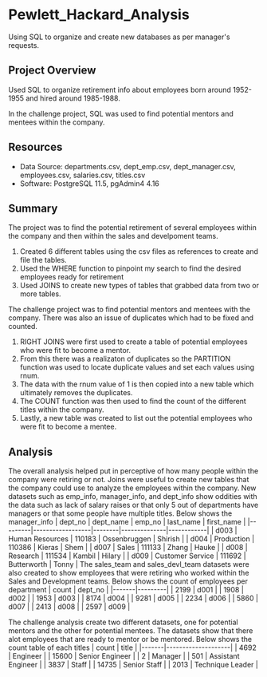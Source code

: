 # Pewlett_Hackard_Analysis
Using SQL to organize and create new databases as per manager's requests.

## Project Overview
Used SQL to organize retirement info about employees born around 1952-1955 and hired around 1985-1988.

In the challenge project, SQL was used to find potential mentors and mentees within the company.

## Resources
- Data Source: departments.csv, dept_emp.csv, dept_manager.csv, employees.csv, salaries.csv, titles.csv
- Software: PostgreSQL 11.5, pgAdmin4 4.16

## Summary

The project was to find the potential retirement of several employees within the company and then within the sales and develpoment teams.

1. Created 6 different tables using the csv files as references to create and file the tables.
2. Used the WHERE function to pinpoint my search to find the desired employees ready for retirement
3. Used JOINS to create new types of tables that grabbed data from two or more tables.

The challenge project was to find potential mentors and mentees with the company. There was also an issue of duplicates which had to be fixed and counted.

1. RIGHT JOINS were first used to create a table of potential employees who were fit to become a mentor.
2. From this there was a realizaton of duplicates so the PARTITION function was used to locate duplicate values and set each values using rnum.
3. The data with the rnum value of 1 is then copied into a new table which ultimately removes the duplicates.
4. The COUNT function was then used to find the count of the different titles within the company.
5. Lastly, a new table was created to list out the potential employees who were fit to become a mentee.

## Analysis

The overall analysis helped put in perceptive of how many people within the company were retiring or not. 
Joins were useful to create new tables that the company could use to analyze the employees within the company. 
New datasets such as emp_info, manager_info, and dept_info show oddities with the data such as lack of salary raises or that only 5 out of departments have managers or that some people have multiple titles.
Below shows the manager_info
| dept_no | dept_name        | emp_no | last_name    | first_name |
|---------|------------------|--------|--------------|------------|
| d003    | Human Resources  | 110183 | Ossenbruggen | Shirish    | 
| d004    | Production       | 110386 | Kieras       | Shem       | 
| d007    | Sales            | 111133 | Zhang        | Hauke      | 
| d008    | Research         | 111534 | Kambil       | Hilary     | 
| d009    | Customer Service | 111692 | Butterworth  | Tonny      | 
The sales_team and sales_devl_team datasets were also created to show employees that were retiring who worked within the Sales and Development teams.
Below shows the count of employees per department
| count | dept_no |
|-------|---------|
| 2199  | d001    |
| 1908  | d002    |
| 1953  | d003    |
| 8174  | d004    |
| 9281  | d005    |
| 2234  | d006    |
| 5860  | d007    |
| 2413  | d008    |
| 2597  | d009    |

The challenge analysis create two different datasets, one for potential mentors and the other for potential mentees. 
The datasets show that there alot employees that are ready to mentor or be mentored.
Below shows the count table of each titles
| count | title              |
|-------|--------------------|
| 4692  | Engineer           |
| 15600 | Senior Engineer    |
| 2     | Manager            |
| 501   | Assistant Engineer |
| 3837  | Staff              |
| 14735 | Senior Staff       |
| 2013  | Technique Leader   |
